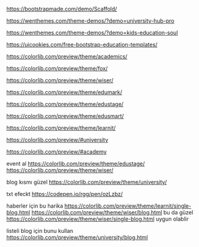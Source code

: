 ﻿https://bootstrapmade.com/demo/Scaffold/

https://wenthemes.com/theme-demos/?demo=university-hub-pro

https://wenthemes.com/theme-demos/?demo=kids-education-soul


https://uicookies.com/free-bootstrap-education-templates/


https://colorlib.com/preview/theme/academics/

https://colorlib.com/preview/theme/fox/

https://colorlib.com/preview/theme/wiser/

https://colorlib.com/preview/theme/edumark/

https://colorlib.com/preview/theme/edustage/

https://colorlib.com/preview/theme/edusmart/

https://colorlib.com/preview/theme/learnit/

https://colorlib.com/preview/#university

https://colorlib.com/preview/#academy


event al 
https://colorlib.com/preview/theme/edustage/
https://colorlib.com/preview/theme/wiser/

blog kısmı güzel 
https://colorlib.com/preview/theme/university/


txt efeckt https://codepen.io/rgg/pen/ozLzbz/

haberler için bu harika 
https://colorlib.com/preview/theme/learnit/single-blog.html
https://colorlib.com/preview/theme/wiser/blog.html 
bu da güzel https://colorlib.com/preview/theme/wiser/single-blog.html  uygun olablir 

listeli blog için bunu kullan 
https://colorlib.com/preview/theme/university/blog.html